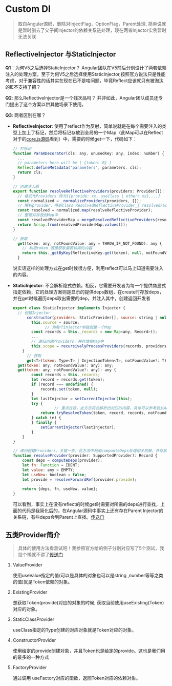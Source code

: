 # Custom DI

> 取自Angular源码，删除对InjectFlag，OptionFlag，Parent处理,
> 简单说就是暂时删去了父子间Injector的依赖关系链处理，现在两者Injector实例暂时无法关联

## ReflectiveInjector 与StaticInjector

**Q1**：为何V5之后选择StaticInjector？
Angular团队在V5前后分别设计了两套依赖注入的处理方案，至于为何V5之后选择使用StaticInjector,按照官方说法只是性能考虑，对于兼容性的话其实在现在已不是啥问题，毕竟Reflect应该就只有被淘汰的IE不支持了把？

**Q2**: 那么ReflectiveInjector是一个残次品吗？
并非如此，Angular团队成员还专门提出了这个方案以供其他场景下使用。

**Q3**: 两者区别在哪？

- **ReflectiveInjector**: 使用了reflect作为反射，简单说就是在每个需要注入的类型上加上了标记，然后将标记存放到全局的一个Map（此Map可以在Reflect对于的[core.js源码](https://github.com/zloirock/core-js/blob/caf594934688fbe0d253679a544fa0c05ac2c993/packages/core-js/internals/reflect-metadata.js#L9)看到）中，需要的时候get一下，代码如下：

  ```javascript
  // 打标记
  function ParamDecorator(cls: any, unusedKey: any, index: number) {
    ...
    // parameters here will be [ {token: B} ]
    Reflect.defineMetadata('parameters', parameters, cls);
    return cls;
  }
  
  // 创建注入器
  export function resolveReflectiveProviders(providers: Provider[]): ResolvedReflectiveProvider[] {
    // 格式化Providers 转为[{provide: xx, useClass | other: xx},...]
    const normalized = _normalizeProviders(providers, []);
    // 解析provider，得到class ResolvedReflectiveProvider_{ resolvedFactory: [{fn, deps}] }
    const resolved = normalized.map(resolveReflectiveProvider);
    // 整理并存放到Map中
    const resolvedProviderMap = mergeResolvedReflectiveProviders(resolved, new Map());
    return Array.from(resolvedProviderMap.values());
  }
  
  // 获取
    get(token: any, notFoundValue: any = THROW_IF_NOT_FOUND): any {
      // 利用token 直接获取需要访问的内容
      return this._getByKey(ReflectiveKey.get(token), null, notFoundValue);
    }
  ```

  说实话这样的处理方式在get时候很方便，利用reflect可以马上知道需要注入的内容。

- **StaticInjector**: 不会解析隐式依赖，相反，它需要开发者为每一个提供商显式指定依赖，它的处理方案则是显示的提供deps数组，在create时存放deps，并在get时候遍历deps取出需要的dep，并注入其中，创建返回开发者

  ```javascript
  export class StaticInjector implements Injector {
    // 创建Injector
  		constructor(providers: StaticProvider[], source: string | null = null) {
          this.source = source;
        		// 为每个Injector单独创建一个Map
          const records = this._records = new Map<any, Record>();
          ...
          // 递归创建Providers，并存放在Map中
          this.scope = recursivelyProcessProviders(records, providers);
      }
  		// 获取
  		get<T>(token: Type<T> | InjectionToken<T>, notFoundValue?: T): T;
    get(token: any, notFoundValue?: any): any;
    get(token: any, notFoundValue?: any): any {
          const records = this._records;
          let record = records.get(token);
          if (record === undefined) {
              records.set(token, null);
          }
          let lastInjector = setCurrentInjector(this);
          try {
            		// 重点在这，此方法将会解析出对应的内容，具体可以参考我从Angular 中抽出的简化版DI
              return tryResolveToken(token, record, records, notFoundValue);
          } catch (e) {
          } finally {
              setCurrentInjector(lastInjector);
          }
      }
  }
  
  // 递归创建Providers，关键一步，此方法中利用compuuteDeps处理相关依赖，并存放到deps数组中，最终会在recursivelyProcessProviders中set到Records下存放
  function resolveProvider(provider: SupportedProvider): Record {
      const deps = computeDeps(provider);
      let fn: Function = IDENT;
      let value: any = EMPTY;
      let useNew: boolean = false;
      let provide = resolveForwardRef(provider.provide);
     		...
      return {deps, fn, useNew, value};
  }
  ```

  可以看到，事实上在没有reflect的时候get时需要对所需的deps进行查找，上面的代码是我简化后的，在Angular源码中事实上还有存在Parent Injector的关系链，有些deps会到Parent上查找。[传送门](https://github.com/angular/angular/blob/7954c8dfa3c85d12780949c75f1448c8d783a8cf/packages/core/src/di/injector.ts#L353)

## 五类Provider简介

> 具体的使用方法看测试吧！我参照官方给的例子分别对应写了5个测试，我投个懒就不讲了[传送门](https://github.com/chongqiangchen/custom-di/blob/master/src/__test__/injector.test.ts)

1. ValueProvider

   使用useValue指定的值(可以是具体的对象也可以是string ,number等等之类的值)就是Token依赖的对象。

2. ExistingProvider

   想获取Token(provide)对应的对象的时候, 获取当前使用useExisting(Token)对应的对象。

3. StaticClassProvider

   useClass指定的Type创建的对应对象就是Token对应的对象。

4. ConstructorProvider

   使用给定的provide创建对象，并且Token也是给定的provide。这也是我们用的最多的一种方式

5. FactoryProvider

   通过调用 useFactory对应的函数，返回Token对应的依赖对象。
